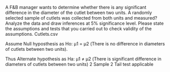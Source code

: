 A F&B manager wants to determine whether there is any significant difference in the diameter of the cutlet between two units.
A randomly selected sample of cutlets was collected from both units and measured? Analyze the data and draw inferences at 5% significance level.
Please state the assumptions and tests that you carried out to check validity of the assumptions. 
Cutlets.csv

Assume Null hyposthesis as Ho: μ1 = μ2 (There is no difference in diameters of cutlets between two units).

Thus Alternate hypothesis as Ha: μ1 ≠ μ2 (There is significant difference in diameters of cutlets between two units) 2 Sample 2 Tail test applicable
